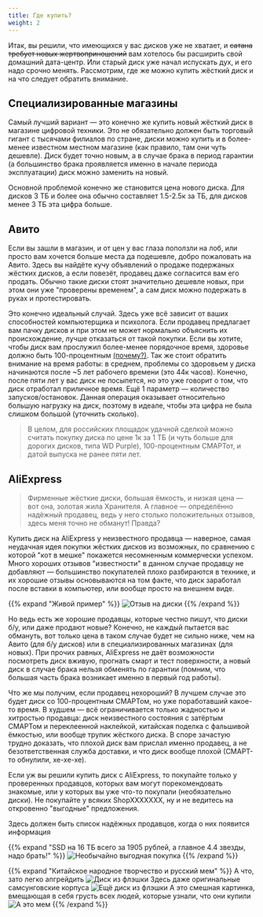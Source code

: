 ```yaml
---
title: Где купить?
weight: 2
---
```


Итак, вы решили, что имеющихся у вас дисков уже не хватает, и ~~сатана требует новых жертвоприношений~~ вам хотелось бы
расширить свой домашний дата-центр. Или старый диск уже начал испускать дух, и его надо срочно менять. Рассмотрим, где
же можно купить жёсткий диск и на что следует обратить внимание.

## Специализированные магазины

Самый лучший вариант — это конечно же купить новый жёсткий диск в магазине цифровой техники. Это не обязательно должен
быть торговый гигант с тысячами филиалов по стране, диски можно купить и в более-менее известном местном магазине (как
правило, там они чуть дешевле). Диск будет точно новым, а в случае брака в период гарантии (а большинство брака
проявляется именно в начале периода эксплуатации) диск можно заменить на новый.

Основной проблемой конечно же становится цена нового диска. Для дисков 3 ТБ и более она обычно составляет 1.5-2.5к за
ТБ, для дисков менее 3 ТБ эта цифра больше.

## Авито

Если вы зашли в магазин, и от цен у вас глаза поползли на лоб, или просто вам хочется больше места да подешевле, добро
пожаловать на Авито. Здесь вы найдёте кучу объявлений о продаже подержаных жёстких дисков, а если повезёт, продавец даже
согласится вам его продать. Обычно такие диски стоят значительно дешевле новых, при этом они уже "проверены временем", а
сам диск можно подержать в руках и протестировать.

Это конечно идеальный случай. Здесь уже всё зависит от ваших способностей компьютерщика и психолога. Если продавец
предлагает вам пачку
дисков и при этом не может нормально объяснить их происхождение, лучше отказаться от такой покупки. Если вы хотите,
чтобы диск вам прослужил более-менее порядочное время, здоровье должно быть 100-процентным [(почему?)](health-care). Так
же стоит обратить внимание на время работы: в среднем, проблемы со здоровьем у диска начинаются после ~5 лет рабочего
времени (это 44к часов). Конечно, после пяти лет у вас диск не посыпется, но это уже говорит о том, что диск отработал
приличное время. Ещё 1 параметр — количество запусков/остановок. Данная операция оказывает относительно большую нагрузку
на диск, поэтому в идеале, чтобы эта цифра не была слишком большой (уточнить сколько).

> В целом, для российских площадок удачной сделкой можно считать покупку диска по цене 1к за 1 ТБ (и чуть больше для
> дорогих дисков, типа WD Purple), 100-процентным СМАРТот, и датой выпуска не ранее пяти лет.

## AliExpress

> Фирменные жёсткие диски, большая ёмкость, и низкая цена — вот она, золотая жила Хранителя. А главное — определённо
> надёжный продавец, ведь у него столько положительных отзывов, здесь меня точно не обманут! Правда?

Купить диск на AliExpress у неизвестного продавца — наверное, самая неудачная идея покупки жёстких дисков из возможных,
по сравнению с которой "кот в мешке" покажется несомненным коммерчески успехом. Много хороших отзывов "известности" в
данном случае продавцу не добавляют — большинство покупателей плохо разбираются в технике, и их хорошие отзывы
основываются на том факте, что диск заработал после вставки в компьютер, или вообще просто на внешнем виде.

{{% expand "Живой пример" %}}
![Отзыв на диски](/images/disks/disks-ratings.png)
{{% /expand %}}

Но ведь есть же хорошие продавцы, которые честно пишут, что диски б/у, или даже продают новые? Конечно, не каждый
пытается вас обмануть, вот только цена в таком случае будет не сильно ниже, чем на Авито (для б/у дисков) или в
специализированных магазинах (для новых). При прочих равных, AliExpress не даёт возможности посмотреть диск вживую,
прогнать смарт и тест поверхности, а новый диск в случае брака нельзя обменять по гарантии (помним, что большая часть
брака возникает именно в первый год работы).

Что же мы получим, если продавец нехороший? В лучшем случае это будет диск со 100-процентным СМАРТом, но уже
поработавший какое-то время. В худшем — всё ограничивается только жадностью и хитростью продавца: диск неизвестного
состояния с затёртым СМАРТом и переклеенной наклейкой, китайская поделка с фальшивой ёмкостью, или вообще трупик
жёсткого диска. В споре зачастую трудно доказать, что плохой диск вам прислал именно продавец, а не безответственная
служба доставки, и что диск вообще плохой (СМАРТ-то обнулили, хе-хе-хе).

Если уж вы решили купить диск с AliExpress, то покупайте только у проверенных продавцов, которых вам могут
порекомендовать знакомые, или у которых вы уже что-то покупали (необязательно диски). Не покупайте у всяких ShopXXXXXXX,
ну и не ведитесь на откровенно "выгодные" предложения.

Здесь должен быть список надёжных продавцов, когда о них появится информация

{{% expand "SSD на 16 ТБ всего за 1905 рублей, а главное 4.4 звезды, надо брать!" %}}
![Необычайно выгодная покупка](/images/disks/cheap-ssd.png)
{{% /expand %}}

{{% expand "Китайское народное творчество и русский мем" %}}
А что, зато легко апгрейдить
![Диск из флэшки](/images/disks/hdd-flash.jpg)
Здесь даже оригинальные самсунговские корпуса
![Ещё диск из флэшки](/images/disks/hdd-multiflash.jpg)
А это смешная картинка, вмещающая в себя грусть всех людей, которые узнали, что они купили
![А это мем](/images/disks/funny.png)
{{% /expand %}}